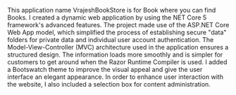 ﻿This application name VrajeshBookStore is for Book where you can find Books. I created a dynamic web application by using the NET Core 5 framework's 
advanced features. The project made use of the ASP.NET Core Web App model, which simplified the process of establishing secure "data" 
folders for private data and individual user account authentication. The Model-View-Controller (MVC) architecture used in the application
ensures a structured design. The information loads more smoothly and is simpler for customers to get around when the Razor Runtime Compiler 
is used. I added a Bootswatch theme to improve the visual appeal and give the user interface an elegant appearance. In order to enhance user 
interaction with the website, I also included a selection box for content administration.

